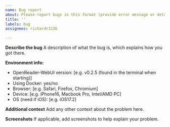 ```yaml
---
name: Bug report
about: Please report bugs in this format (provide error message or detailed description at the minimum)
title: ''
labels: bug
assignees: richardr1126

---
```


**Describe the bug**
A description of what the bug is, which explains how you got there.

**Environment info:**
 - OpenReader-WebUI version: [e.g. v0.2.5 (found in the terminal when starting)]
 - Using Docker: yes/no
 - Browser: [e.g. Safari, Firefox, Chromium]
 - Device: [e.g. iPhone16, Macbook Pro, Intel/AMD PC]
 - OS (need if iOS): [e.g. iOS17.2]

**Additional context**
Add any other context about the problem here.

**Screenshots**
If applicable, add screenshots to help explain your problem.
